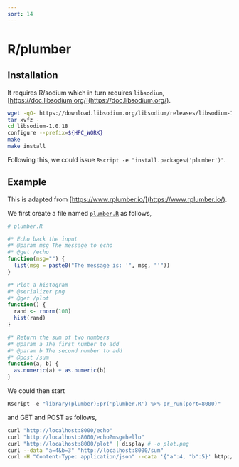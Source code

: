 ```yaml
---
sort: 14
---
```


# R/plumber

## Installation

It requires R/sodium which in turn requires `libsodium`, [https://doc.libsodium.org/](https://doc.libsodium.org/).

```bash
wget -qO- https://download.libsodium.org/libsodium/releases/libsodium-1.0.18.tar.gz | \
tar xvfz -
cd libsodium-1.0.18
configure --prefix=${HPC_WORK}
make
make install
```

Following this, we could issue `Rscript -e "install.packages('plumber')"`.

## Example

This is adapted from [https://www.rplumber.io/](https://www.rplumber.io/).

We first create a file named [`plumber.R`](files/plumber.R) as follows,

```r
# plumber.R

#* Echo back the input
#* @param msg The message to echo
#* @get /echo
function(msg="") {
  list(msg = paste0("The message is: '", msg, "'"))
}

#* Plot a histogram
#* @serializer png
#* @get /plot
function() {
  rand <- rnorm(100)
  hist(rand)
}

#* Return the sum of two numbers
#* @param a The first number to add
#* @param b The second number to add
#* @post /sum
function(a, b) {
  as.numeric(a) + as.numeric(b)
}
```

We could then start

```r
Rscript -e "library(plumber);pr('plumber.R') %>% pr_run(port=8000)"
```

and GET and POST as follows,

```bash
curl "http://localhost:8000/echo"
curl "http://localhost:8000/echo?msg=hello"
curl "http://localhost:8000/plot" | display # -o plot.png
curl --data "a=4&b=3" "http://localhost:8000/sum"
curl -H "Content-Type: application/json" --data '{"a":4, "b":5}' http://localhost:8000/sum
```
